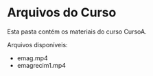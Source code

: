 # Arquivos do Curso

Esta pasta contém os materiais do curso CursoA.

Arquivos disponíveis:
- emag.mp4
- emagrecim1.mp4